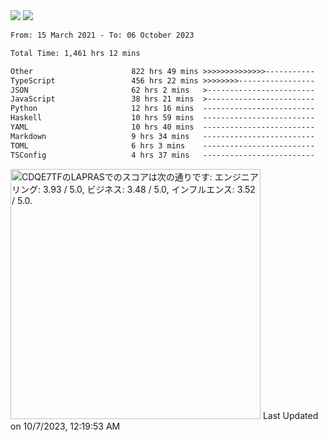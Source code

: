 <div>
  <img src="https://github-readme-stats.vercel.app/api?username=naporin0624&count_private=true&show_icons=true" />
  <img src="https://github-readme-stats.vercel.app/api/top-langs/?username=naporin0624&layout=compact&hide=css" />
  <!--START_SECTION:waka-->

```txt
From: 15 March 2021 - To: 06 October 2023

Total Time: 1,461 hrs 12 mins

Other                      822 hrs 49 mins >>>>>>>>>>>>>>-----------   56.31 %
TypeScript                 456 hrs 22 mins >>>>>>>>-----------------   31.23 %
JSON                       62 hrs 2 mins   >------------------------   04.25 %
JavaScript                 38 hrs 21 mins  >------------------------   02.63 %
Python                     12 hrs 16 mins  -------------------------   00.84 %
Haskell                    10 hrs 59 mins  -------------------------   00.75 %
YAML                       10 hrs 40 mins  -------------------------   00.73 %
Markdown                   9 hrs 34 mins   -------------------------   00.65 %
TOML                       6 hrs 3 mins    -------------------------   00.41 %
TSConfig                   4 hrs 37 mins   -------------------------   00.32 %
```

<!--END_SECTION:waka-->
  
  <!--START_SECTION:lapras-card-->
<p ><a href="https://lapras.com/public/CDQE7TF" target="_blank" rel="noopener noreferrer"><img alt="CDQE7TFのLAPRASでのスコアは次の通りです: エンジニアリング: 3.93 / 5.0, ビジネス: 3.48 / 5.0, インフルエンス: 3.52 / 5.0." src="https://lapras-card-generator.vercel.app/api/svg?e=3.93&b=3.48&i=3.52&b1=%23232323&b2=%236d6d6d&i1=%23212121&i2=%23818181&l=ja" width="400" ></a>  
Last Updated on 10/7/2023, 12:19:53 AM</p>
<!--END_SECTION:lapras-card-->
</div>
